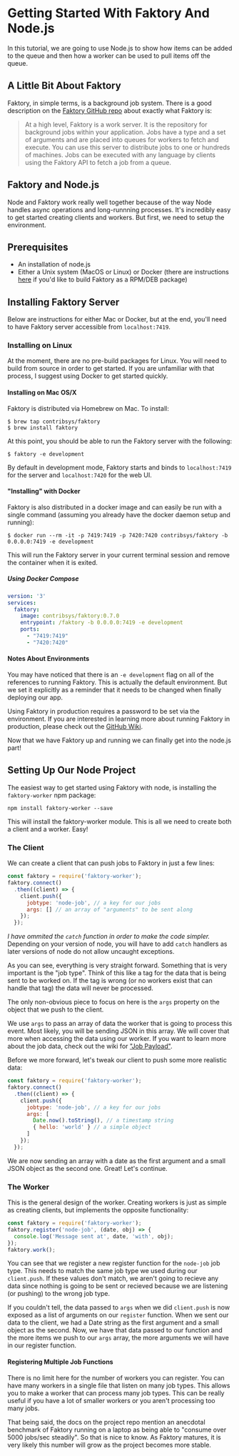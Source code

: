 Getting Started With Faktory And Node.js
========================================

In this tutorial, we are going to use Node.js to show how items can be added to the queue and then how a worker can be used to pull items off the queue.

## A Little Bit About Faktory

Faktory, in simple terms, is a background job system. There is a good description on the [Faktory GitHub repo](https://github.com/contribsys/faktory) about exactly what Faktory is:

> At a high level, Faktory is a work server. It is the repository for background jobs within your application. Jobs have a type and a set of arguments and are placed into queues for workers to fetch and execute.
> You can use this server to distribute jobs to one or hundreds of machines. Jobs can be executed with any language by clients using the Faktory API to fetch a job from a queue.

## Faktory and Node.js

Node and Faktory work really well together because of the way Node handles async operations and long-runnning processes. It's incredibly easy to get started creating clients and workers. But first, we need to setup the environment.

## Prerequisites

* An installation of node.js
* Either a Unix system (MacOS or Linux) or Docker (there are instructions [here](https://github.com/contribsys/faktory/wiki/Installation#linux) if you'd like to build Faktory as a RPM/DEB package)

## Installing Faktory Server

Below are instructions for either Mac or Docker, but at the end, you'll need to have Faktory server accessible from `localhost:7419`.

### Installing on Linux

At the moment, there are no pre-build packages for Linux. You will need to build from source in order to get started. If you are unfamiliar with that process, I suggest using Docker to get started quickly.

#### Installing on Mac OS/X

Faktory is distributed via Homebrew on Mac. To install:

```shell
$ brew tap contribsys/faktory
$ brew install faktory
```

At this point, you should be able to run the Faktory server with the following:

```shell
$ faktory -e development
```

By default in development mode, Faktory starts and binds to `localhost:7419` for the server and `localhost:7420` for the web UI.

#### "Installing" with Docker

Faktory is also distributed in a docker image and can easily be run with a single command (assuming you already have the docker daemon setup and running):

```shell
$ docker run --rm -it -p 7419:7419 -p 7420:7420 contribsys/faktory -b 0.0.0.0:7419 -e development
```

This will run the Faktory server in your current terminal session and remove the container when it is exited.

##### Using Docker Compose

```yaml
version: '3'
services:
  faktory:
    image: contribsys/faktory:0.7.0
    entrypoint: /faktory -b 0.0.0.0:7419 -e development
    ports:
      - "7419:7419"
      - "7420:7420"
```

#### Notes About Environments

You may have noticed that there is an `-e development` flag on all of the references to running Faktory. This is actually the default environment. But we set it explicitly as a reminder that it needs to be changed when finally deploying our app.

Using Faktory in production requires a password to be set via the environment. If you are interested in learning more about running Faktory in production, please check out the [GitHub Wiki](https://github.com/contribsys/faktory/wiki/Administration).

Now that we have Faktory up and running we can finally get into the node.js part!

## Setting Up Our Node Project

The easiest way to get started using Faktory with node, is installing the `faktory-worker` npm package:

```
npm install faktory-worker --save
```

This will install the faktory-worker module. This is all we need to create both a client and a worker. Easy!

### The Client

We can create a client that can push jobs to Faktory in just a few lines:

```js
const faktory = require('faktory-worker');
faktory.connect()
  .then((client) => {
    client.push({
      jobtype: 'node-job', // a key for our jobs
      args: [] // an array of "arguments" to be sent along
    });
  });
```

*I have ommited the `catch` function in order to make the code simpler.* Depending on your version of node, you will have to add `catch` handlers as later versions of node do not allow uncaught exceptions.

As you can see, everything is very straight forward. Something that is very important is the "job type". Think of this like a tag for the data that is being sent to be worked on. If the tag is wrong (or no workers exist that can handle that tag) the data will never be processed.

The only non-obvious piece to focus on here is the `args` property on the object that we push to the client.

We use `args` to pass an array of data the worker that is going to process this event. Most likely, you will be sending JSON in this array. We will cover that more when accessing the data using our worker. If you want to learn more about the job data, check out the wiki for ["Job Payload"](https://github.com/contribsys/faktory/wiki/The-Job-Payload).

Before we more forward, let's tweak our client to push some more realistic data:

```js
const faktory = require('faktory-worker');
faktory.connect()
  .then((client) => {
    client.push({
      jobtype: 'node-job', // a key for our jobs
      args: [
        Date.now().toString(), // a timestamp string
        { hello: 'world' } // a simple object
      ]
    });
  });
```

We are now sending an array with a date as the first argument and a small JSON object as the second one. Great! Let's continue.

### The Worker

This is the general design of the worker. Creating workers is just as simple as creating clients, but implements the opposite functionality:

```js
const faktory = require('faktory-worker');
faktory.register('node-job', (date, obj) => {
  console.log('Message sent at', date, 'with', obj);
});
faktory.work();
```

You can see that we register a new register function for the `node-job` job type. This needs to match the same job type we used during our `client.push`. If these values don't match, we aren't going to recieve any data since nothing is going to be sent or recieved because we are listening (or pushing) to the wrong job type.

If you couldn't tell, the data passed to `args` when we did `client.push` is now exposed as a list of arguments on our `register` function. When we sent our data to the client, we had a Date string as the first argument and a small object as the second. Now, we have that data passed to our function and the more items we push to our `args` array, the more arguments we will have in our register function.

#### Registering Multiple Job Functions

There is no limit here for the number of workers you can register. You can have many workers in a single file that listen on many job types. This allows you to make a worker that can process many job types. This can be really useful if you have a lot of smaller workers or you aren't processing too many jobs.

That being said, the docs on the project repo mention an anecdotal benchmark of Faktory running on a laptop as being able to "consume over 5000 jobs/sec steadily". So that is nice to know. As Faktory matures, it is very likely this number will grow as the project becomes more stable.
